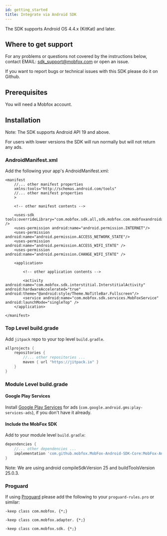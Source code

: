 ```yaml
---
id: getting_started
title: Integrate via Android SDK
---
```


The SDK supports Android OS 4.4.x (KitKat) and later.

## Where to get support
For any problems or questions not covered by the instructions below, contact EMAIL: sdk_support@mobfox.com or open an issue.

If you want to report bugs or technical issues with this SDK please do it on Github.


## Prerequisites
You will need a Mobfox account.

## Installation

Note: The SDK supports Android API 19 and above.

For users with lower versions the SDK will run normally but will not return any ads.


### AndroidManifest.xml

Add the following your app's AndroidManifest.xml:
```html,xml
<manifest 
    //... other manifest properties
    xmlns:tools="http://schemas.android.com/tools"
    //... other manifest properties
    >

    <!-- other manifest contents -->

    <uses-sdk tools:overrideLibrary="com.mobfox.sdk.all,sdk.mobfox.com.mobfoxandroidadaptermopub,sdk.mobfox.com.mobfoxandroidadapteradmob,com.mobfox.sdk,com.mobfox.sdk.interstitial,com.mobfox.sdk.nativeads" />
    <uses-permission android:name="android.permission.INTERNET"/>
    <uses-permission android:name="android.permission.ACCESS_NETWORK_STATE"/>
    <uses-permission android:name="android.permission.ACCESS_WIFI_STATE" />
    <uses-permission android:name="android.permission.CHANGE_WIFI_STATE" />
         
    <application>

        <!-- other application contents -->

        <activity android:name="com.mobfox.sdk.interstitial.InterstitialActivity" android:hardwareAccelerated="true"  android:theme="@android:style/Theme.NoTitleBar.Fullscreen"/>
        <service android:name="com.mobfox.sdk.services.MobFoxService" android:launchMode="singleTop" />
    </application>

</manifest>
```


### Top Level build.grade
Add ```jitpack``` repo to your top level ```build.gradle```.
```groovy
allprojects {
    repositories {
        //... other repositories ...
        maven { url "https://jitpack.io" }
    }
}
```

### Module Level build.grade

#### Google Play Services
Install [Google Play Services](https://developers.google.com/android/guides/setup) for ads (```com.google.android.gms:play-services-ads```), if you don't have it already.

#### Include the MobFox SDK
Add to your module level ```build.gradle```:
```groovy
dependencies {
    //... other dependencies ...
    implementation 'com.github.mobfox.MobFox-Android-SDK-Core:MobFox-Android-SDK-Core:3.6.7'
}
```

Note: We are using android compileSdkVersion 25 and buildToolsVersion 25.0.3.


### Proguard
If using [Proguard](https://developer.android.com/studio/build/shrink-code) please add the following to your ```proguard-rules.pro``` or similar:
```
-keep class com.mobfox. {*;}

-keep class com.mobfox.adapter. {*;}

-keep class com.mobfox.sdk. {*;}
```


